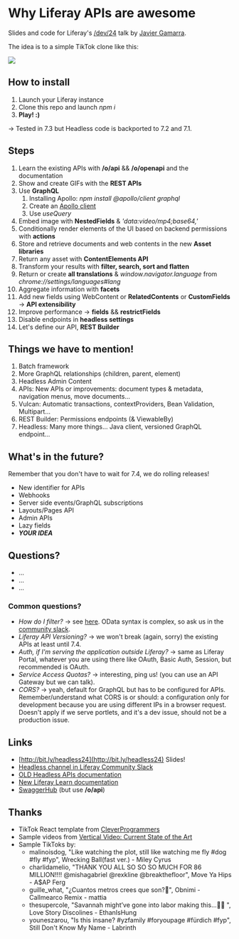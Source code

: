 # Why Liferay APIs are awesome

Slides and code for Liferay's [/dev/24](https://liferay.dev/24) talk by [Javier Gamarra](https://twitter.com/nhpatt).

The idea is to a simple TikTok clone like this:

<img src="demo.gif">

## How to install

1. Launch your Liferay instance
2. Clone this repo and launch *npm i*
3. **Play! :)**

-> Tested in 7.3 but Headless code is backported to 7.2 and 7.1.

## Steps

1. Learn the existing APIs with **/o/api** && **/o/openapi** and the documentation
2. Show and create GIFs with the **REST APIs**
3. Use **GraphQL**
    1. Installing Apollo: _npm install @apollo/client graphql_
    2. Create an [Apollo client](https://www.apollographql.com/docs/react/get-started/)
    3. Use _useQuery_
4. Embed image with **NestedFields** & _'data:video/mp4;base64,'_
5. Conditionally render elements of the UI based on backend permissions with **actions**
6. Store and retrieve documents and web contents in the new **Asset libraries**
7. Return any asset with **ContentElements API**
8. Transform your results with **filter, search, sort and flatten**
9. Return or create **all translations** & _window.navigator.language_ from _chrome://settings/languages#lang_
10. Aggregate information with **facets**
11. Add new fields using WebContent or **RelatedContents** or **CustomFields** -> **API extensibility** 
12. Improve performance -> **fields** && **restrictFields**
13. Disable endpoints in **headless settings**
14. Let's define our API, **REST Builder**

## Things we have to mention!

1. Batch framework
2. More GraphQL relationships (children, parent, element)
3. Headless Admin Content
4. APIs: New APIs or improvements: document types & metadata, navigation menus, move documents...
5. Vulcan: Automatic transactions, contextProviders, Bean Validation, Multipart...
6. REST Builder: Permissions endpoints (& ViewableBy)
7. Headless: Many more things... Java client, versioned GraphQL endpoint...

## What's in the future?

Remember that you don't have to wait for 7.4, we do rolling releases!

* New identifier for APIs
* Webhooks
* Server side events/GraphQL subscriptions
* Layouts/Pages API
* Admin APIs
* Lazy fields
* **_YOUR IDEA_**

## Questions?

* ...
* ...
* ...

### Common questions?

* *How do I filter?* -> see [here](https://help.liferay.com/hc/es/articles/360036343152-Filter-Sort-and-Search). OData syntax is complex, so ask us in the [community slack](https://liferay-community.slack.com/archives/CUCUYB1EE/p1599569152001000).
* *Liferay API Versioning?* -> we won't break (again, sorry) the existing APIs at least until 7.4.
* *Auth, if I'm serving the application outside Liferay?* -> same as Liferay Portal, whatever you are using there like OAuth, Basic Auth, Session, but recommended is OAuth.
* *Service Access Quotas?* -> interesting, ping us! (you can use an API Gateway but we can talk).
* *CORS?* -> yeah, default for GraphQL but has to be configured for APIs. Remember/understand what CORS is or should: a configuration only for development because you are using different IPs in a browser request. Doesn't apply if we serve portlets, and it's a dev issue, should not be a production issue.

## Links

* [http://bit.ly/headless24](http://bit.ly/headless24) Slides!
* [Headless channel in Liferay Community Slack](https://liferay-community.slack.com/archives/CUCUYB1EE/p1599569152001000)
* [OLD Headless APIs documentation](https://help.liferay.com/hc/es/articles/360028726992-Headless-REST-APIs)
* [New Liferay Learn documentation](https://learn.liferay.com/dxp/7.x/en/headless-delivery/content_delivery_apis.html)
* [SwaggerHub](https://app.swaggerhub.com/organizations/liferayinc) (but use **/o/api**)

## Thanks

* TikTok React template from [CleverProgrammers](https://github.com/CleverProgrammers/tiktok-clone/commits/master)
* Sample videos from [Vertical Video: Current State of the Art](http://www.exit109.com/~dnn/clips/VerticalVideo.html)
* Sample TikToks by:
    * malinoisdog, "Like watching the plot, still like watching me fly #dog #fly #fyp", Wrecking Ball(fast ver.) - Miley Cyrus
    * charlidamelio, "THANK YOU ALL SO SO SO MUCH FOR 86 MILLION!!!! @mishagabriel @rexkline @breakthefloor", Move Ya Hips - A$AP Ferg
    * guille_what, "¿Cuantos metros crees que son?🚀", Obnimi - Callmearco Remix - mattia
    * thesupercole, "Savannah might’ve gone into labor making this...🤰🏼 ", Love Story Discolines - EthanIsHung
    * youneszarou, "Is this insane? #yzfamily #foryoupage #fürdich #fyp", Still Don't Know My Name - Labrinth
